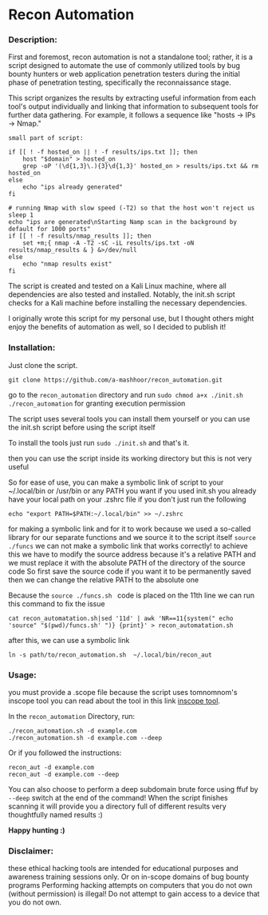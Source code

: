 # Recon Automation 

### **Description:**

First and foremost, recon automation is not a standalone tool; 
rather, it is a script designed to automate the use of commonly utilized tools 
by bug bounty hunters or web application penetration testers during the initial phase of penetration testing, 
specifically the reconnaissance stage.

This script organizes the results by extracting useful information from each tool's output individually 
and linking that information to subsequent tools for further data gathering. For example, it follows a sequence like "hosts → IPs → Nmap."

`small part of script:`

``` shell 
if [[ ! -f hosted_on || ! -f results/ips.txt ]]; then
    host "$domain" > hosted_on
    grep -oP '(\d{1,3}\.){3}\d{1,3}' hosted_on > results/ips.txt && rm hosted_on
else
    echo "ips already generated"
fi

# running Nmap with slow speed (-T2) so that the host won't reject us
sleep 1
echo "ips are generated\nStarting Namp scan in the background by default for 1000 ports"
if [[ ! -f results/nmap_results ]]; then
    set +m;{ nmap -A -T2 -sC -iL results/ips.txt -oN results/nmap_results & } &>/dev/null
else
    echo "nmap results exist"
fi
```

The script is created and tested on a Kali Linux machine, where all dependencies are also tested and installed. 
Notably, the init.sh script checks for a Kali machine before installing the necessary dependencies.

I originally wrote this script for my personal use, but I thought others might enjoy the benefits of automation as well, so I decided to publish it!

### **Installation:**

Just clone the script.
```
git clone https://github.com/a-mashhoor/recon_automation.git 
```
go to the `recon_automation` directory and run `sudo chmod a+x ./init.sh ./recon_automation` for granting execution permission 

The script uses several tools you can install them yourself or you can use the init.sh script before using the script itself 

To install the tools just run ` sudo ./init.sh ` and that's it.

then you can use the script inside its working directory 
but this is not very useful 

So for ease of use, you can make a symbolic link of script to your ~/.local/bin or  /usr/bin or any PATH you want 
if you used init.sh you already have your local path on your .zshrc file 
    if you don't just run the following
```
echo "export PATH=$PATH:~/.local/bin" >> ~/.zshrc 
```
for making a symbolic link and for it to work because we used a so-called library for our
separate functions and we source it to the script itself `source ./funcs` we can not make a symbolic link that 
works correctly! 
to achieve this we have to modify the source address because it's a relative PATH and we must replace it 
with the absolute PATH of the directory of the source code 
So first save the source code if you want it to be permanently saved 
then we can change the relative PATH to the absolute one 

Because the `source ./funcs.sh ` code is placed on the 11th line we can run this command to fix the issue

``` shell 
cat recon_automatation.sh|sed '11d' | awk 'NR==11{system(" echo 'source" "$(pwd)/funcs.sh' ")} {print}' > recon_automatation.sh
```
after this, we can use a symbolic link 
```shell
ln -s path/to/recon_automation.sh  ~/.local/bin/recon_aut 
```


### **Usage:**

you must provide a .scope file because the script uses tomnomnom's inscope tool 
you can read about the tool in this link [inscope tool](https://github.com/tomnomnom/hacks/tree/master/inscope).

In the `recon_automation` Directory, run: 

```shell 
./recon_automation.sh -d example.com 
./recon_automation.sh -d example.com --deep
``` 

Or if you followed the instructions:
```shell
recon_aut -d example.com
recon_aut -d example.com --deep
```

You can also choose to perform a deep subdomain brute force using ffuf by `--deep` switch at the end of the command! 
When the script finishes scanning it will provide you a directory full of different results very thoughtfully named results :)

**Happy hunting :)**


### **Disclaimer:**
these ethical hacking tools are intended for educational purposes and awareness training sessions only.
Or on in-scope domains of bug bounty programs 
Performing hacking attempts on computers that you do not own (without permission) is illegal! 
Do not attempt to gain access to a device that you do not own.
